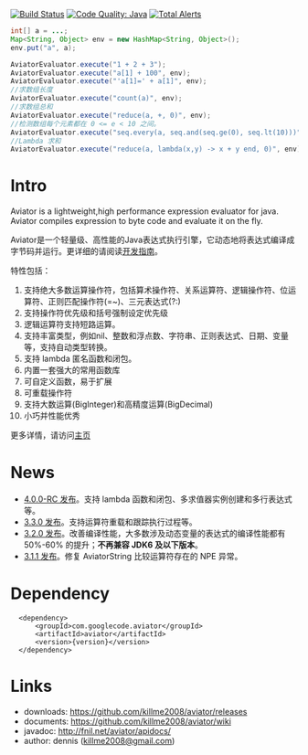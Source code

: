 [![Build Status](https://travis-ci.org/killme2008/aviator.svg?branch=master)](https://travis-ci.org/killme2008/aviator)
[![Code Quality: Java](https://img.shields.io/lgtm/grade/java/g/killme2008/aviator.svg?logo=lgtm&logoWidth=18)](https://lgtm.com/projects/g/killme2008/aviator/context:java)
[![Total Alerts](https://img.shields.io/lgtm/alerts/g/killme2008/aviator.svg?logo=lgtm&logoWidth=18)](https://lgtm.com/projects/g/killme2008/aviator/alerts)


```java
int[] a = ...;
Map<String, Object> env = new HashMap<String, Object>();
env.put("a", a);

AviatorEvaluator.execute("1 + 2 + 3");
AviatorEvaluator.execute("a[1] + 100", env);
AviatorEvaluator.execute("'a[1]=' + a[1]", env);
//求数组长度
AviatorEvaluator.execute("count(a)", env);
//求数组总和
AviatorEvaluator.execute("reduce(a, +, 0)", env);
//检测数组每个元素都在 0 <= e < 10 之间。
AviatorEvaluator.execute("seq.every(a, seq.and(seq.ge(0), seq.lt(10)))", env);
//Lambda 求和
AviatorEvaluator.execute("reduce(a, lambda(x,y) -> x + y end, 0)", env);
```

# Intro

Aviator is a lightweight,high performance expression evaluator for java.
Aviator compiles expression to byte code and evaluate it on the fly.

Aviator是一个轻量级、高性能的Java表达式执行引擎，它动态地将表达式编译成字节码并运行。更详细的请阅读[开发指南](https://github.com/killme2008/aviator/wiki)。

特性包括：

1. 支持绝大多数运算操作符，包括算术操作符、关系运算符、逻辑操作符、位运算符、正则匹配操作符(=~)、三元表达式(?:)
2. 支持操作符优先级和括号强制设定优先级
3. 逻辑运算符支持短路运算。
4. 支持丰富类型，例如nil、整数和浮点数、字符串、正则表达式、日期、变量等，支持自动类型转换。
5. 支持 lambda 匿名函数和闭包。
6. 内置一套强大的常用函数库
7. 可自定义函数，易于扩展
8. 可重载操作符
9. 支持大数运算(BigInteger)和高精度运算(BigDecimal)
10. 小巧并性能优秀

更多详情，请访问[主页](http://fnil.net/aviator)

# News

* [4.0.0-RC 发布](https://github.com/killme2008/aviator/releases/tag/aviator-4.0.0-RC)。支持 lambda 函数和闭包、多求值器实例创建和多行表达式等。
* [3.3.0 发布](https://github.com/killme2008/aviator/releases/tag/aviator-3.3.0)。支持运算符重载和跟踪执行过程等。
* [3.2.0 发布](https://github.com/killme2008/aviator/releases/tag/aviator-3.2.0)。改善编译性能，大多数涉及动态变量的表达式的编译性能都有 50%-60% 的提升；**不再兼容 JDK6 及以下版本**。
* [3.1.1 发布](https://github.com/killme2008/aviator/releases/tag/aviator-3.1.1)。修复 AviatorString 比较运算符存在的 NPE 异常。


# Dependency

      <dependency>
          <groupId>com.googlecode.aviator</groupId>
          <artifactId>aviator</artifactId>
          <version>{version}</version>
      </dependency>

# Links

 * downloads: https://github.com/killme2008/aviator/releases
 * documents: https://github.com/killme2008/aviator/wiki
 * javadoc: http://fnil.net/aviator/apidocs/
 * author:  dennis (killme2008@gmail.com)
